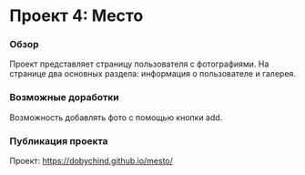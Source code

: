 # Проект 4: Место

### Обзор

Проект представляет страницу пользователя с фотографиями. На странице два основных раздела: информация о пользователе и галерея. 

### Возможные доработки

Возможность добавлять фото c помощью кнопки add.


### Публикация проекта

Проект: https://dobychind.github.io/mesto/
